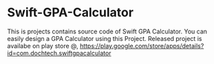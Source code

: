 # Swift-GPA-Calculator
This is projects contains source code of Swift GPA Calculator.
You can easily design a GPA Calculator using this Project.
Released project is availabe on play store @, https://play.google.com/store/apps/details?id=com.dochtech.swiftgpacalculator
